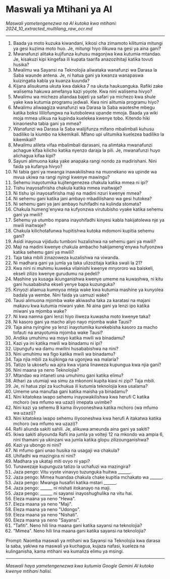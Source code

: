 # Maswali ya Mtihani ya AI
*Maswali yametengenezwa na AI kutoka kwa mtihani: 2024_10_extracted_multilang_raw_ocr.md*

---

1.  Baada ya moto kuzuka kiwandani, kikosi cha zimamoto kilitumia mitungi ya gesi kuzima moto huo. Je, mitungi hiyo ilikuwa na gesi ya aina gani?
2.  Mwanafunzi alitaka kujifunza kuhusu magonjwa kwa kutumia mtandao. Je, kisakuzi kipi kingefaa ili kupata taarifa anazozihitaji katika tovuti husika?
3.  Mwalimu wa Sayansi na Teknolojia aliwataka wanafunzi wa Darasa la Saba waunde antena. Je, ni hatua gani ya kwanza wanapaswa kuizingatia kabla ya kuanza kuunda?
4.  Kijana alisukuma ukuta kwa dakika 7 na ukuta haukuanguka. Rafiki zake walisema hakuwa amefanya kazi yoyote. Kwa nini walisema hivyo?
5.  Mwalimu wa michezo aliandaa bajeti ya safari ya michezo kwa shule yake kwa kutumia programu jedwali. Kwa nini alitumia programu hiyo?
6.  Mwalimu aliwaagiza wanafunzi wa Darasa la Saba waoteshe mbegu katika boksi lililofungwa na kutobolewa upande mmoja. Baada ya wiki moja mmea ulikua na kupinda kuelekea kwenye tobo. Kitendo hiki kinaonesha tabia gani ya mmea?
7.  Wanafunzi wa Darasa la Saba walijifunza mifano mbalimbali kuhusu badiliko la kiumbo na kikemikali. Mfano upi ulitumika kuelezea badiliko la kikemikali?
8.  Mwalimu alileta vifaa mbalimbali darasani, na alimtaka mwanafunzi achague kifaa kilicho katika nyenzo daraja la pili. Je, mwanafunzi huyo alichagua kifaa kipi?
9.  Sayuni alimuona kaka yake anapaka rangi nondo za madirishani. Nini faida ya kufanya hivyo?
10. Ni tabia gani ya mwanga inawakilishwa na muonekano wa upinde wa mvua ukiwa na rangi nyingi kwenye mawingu?
11. Sehemu inayotumika kujitengenezea chakula katika mmea ni ipi?
12. Tishu inayosafirisha chakula katika mmea inaitwaje?
13. Ni tishu ipi inayosafirisha maji na madini nzuri kwenye mmea?
14. Ni sehemu gani katika jani ambayo mbadilishano wa gesi hutokea?
15. Ni sehemu gani ya jani ambayo huhifadhi na kulinda stomata?
16. Chakula humeng'enywa na kufyonzwa virutubisho vyake katika sehemu gani ya mwili?
17. Sehemu ya utumbo mpana inayohifadhi kinyesi kabla hakijatolewa nje ya mwili inaitwaje?
18. Chakula kilichotafunwa hupitishwa kutoka mdomoni kupitia sehemu gani?
19. Asidi inayoua vijidudu tumboni huzalishwa na sehemu gani ya mwili?
20. Maji na madini kwenye chakula ambacho hakijameng'enywa hufyonzwa katika sehemu gani ya mwili?
21. Taja taka mbili zinazoweza kuzalishwa na viwanda.
22. Ni madhara gani ya jumla ya taka ulizozitaja katika swali la 21?
23. Kwa nini ni muhimu kuweka vilainishi kwenye mnyororo wa baiskeli, ekseli zilizo kwenye gurudumu na pedeli?
24. Mashine ya kusaga ikiunganishwa kwenye umeme na kuwashwa, ni kitu gani husababisha ekseli yenye bapa kuzunguka?
25. Kinyozi aliamua kumnyoa mteja wake kwa kutumia mashine ya kunyolea badala ya wembe. Nini faida ya uamuzi wake?
26. Tausi alimuona mjomba wake akiwasha taka za karatasi na majani makavu kwa kutumia miwani yake. Ni aina gani ya lenzi ipo katika miwani ya mjomba wake?
27. Ni kwa namna gani lenzi hiyo iliweza kuwasha moto kwenye taka?
28. Ni kasoro gani ya macho aliyo nayo mjomba wake Tausi?
29. Taja aina nyingine ya lenzi inayotumika kurekebisha kasoro za macho tofauti na anayotumia mjomba wake Tausi?
30. Andika umuhimu wa moyo katika mwili wa binadamu?
31. Kazi ya ini katika mwili wa binadamu ni ipi?
32. Upungufu wa damu mwilini husababishwa na nini?
33. Nini umuhimu wa figo katika mwili wa binadamu?
34. Taja njia mbili za kujikinga na ugonjwa wa malaria?
35. Tatizo la ukosefu wa ajira kwa vijana linaweza kupungua kwa njia gani?
36. Nini maana ya neno Teknolojia?
37. Mtandao wa intaneti una umuhimu gani katika elimu?
38. Athari za utumiaji wa simu za mkononi kupita kiasi ni zipi? Taja mbili.
39. Je, ni hatua zipi za kuchukua ili kutumia teknolojia kwa usalama?
40. Umeme una manufaa gani katika maisha ya binadamu?
41. Nini kitatokea iwapo sehemu inayowakilishwa kwa herufi C katika mchoro (wa mfumo wa uzazi) imepata uvimbe?
42. Nini kazi ya sehemu B kama ilivyooneshwa katika mchoro (wa mfumo wa uzazi)?
43. Nini kitatokea iwapo sehemu iliyooneshwa kwa herufi A itakatwa katika mchoro (wa mfumo wa uzazi)?
44. Rafii aliunda sakiti sahili. Je, alikuwa ameunda aina gani ya sakiti?
45. Ikiwa sakiti aliyounda Rafii ina jumla ya volteji 12 na mkondo wa ampia 6, nini thamani ya ukinzani wa jumla katika glopu zilizounganishwa?
46. Kazi ya ubongo ni nini?
47. Ni mfumo gani unao husika na usagaji wa chakula?
48. Uhifadhi wa mazingira ni nini?
49. Madhara ya ukataji miti ovyo ni yapi?
50. Tunawezaje kupunguza tatizo la uchafuzi wa mazingira?
51. Jaza pengo: Vitu vyote vinavyo tuzunguka huitwa ______.
52. Jaza pengo: Mimea huandaa chakula chake kupitia mchakato wa ______.
53. Jaza pengo: Mwanga husafiri katika mstari ______.
54. Jaza pengo: ______ ni nishati itokanayo na maji.
55. Jaza pengo: ______ ni sayansi inayoshughulika na vitu hai.
56.  Eleza maana ya neno "Hewa".
57.  Eleza maana ya neno "Maji".
58.  Eleza maana ya neno "Udongo".
59.  Eleza maana ya neno "Nishati".
60. Eleza maana ya neno "Sayansi".
61. "Tafiti". Neno hili lina maana gani katika sayansi na teknolojia?
62. "Mimea". Neno hili lina maana gani katika sayansi na teknolojia?

Prompt: Naomba maswali ya mtihani wa Sayansi na Teknolojia kwa darasa la saba, yakiwa na maswali ya kuchagua, kujaza nafasi, kueleza na kulinganisha, kama mtihani wa kumaliza elimu ya msingi.

---
*Maswali haya yametengenezwa kwa kutumia Google Gemini AI kutoka kwenye mtihani halisi.*

